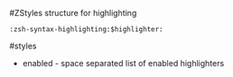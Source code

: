 #ZStyles structure for highlighting

    :zsh-syntax-highlighting:$highlighter:
    
#styles

  * enabled - space separated list of enabled highlighters
